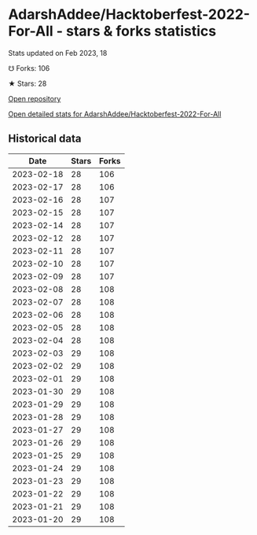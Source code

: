 # AdarshAddee/Hacktoberfest-2022-For-All - stars & forks statistics

Stats updated on Feb 2023, 18

☋ Forks: 106

★ Stars: 28

[Open repository](https://github.com/AdarshAddee/Hacktoberfest-2022-For-All)

[Open detailed stats for AdarshAddee/Hacktoberfest-2022-For-All](https://reviewgithub.com/rep/AdarshAddee/Hacktoberfest-2022-For-All)

## Historical data
| Date | Stars | Forks |
|------|-------|-------|
| 2023-02-18 | 28 | 106 | 
| 2023-02-17 | 28 | 106 | 
| 2023-02-16 | 28 | 107 | 
| 2023-02-15 | 28 | 107 | 
| 2023-02-14 | 28 | 107 | 
| 2023-02-12 | 28 | 107 | 
| 2023-02-11 | 28 | 107 | 
| 2023-02-10 | 28 | 107 | 
| 2023-02-09 | 28 | 107 | 
| 2023-02-08 | 28 | 108 | 
| 2023-02-07 | 28 | 108 | 
| 2023-02-06 | 28 | 108 | 
| 2023-02-05 | 28 | 108 | 
| 2023-02-04 | 28 | 108 | 
| 2023-02-03 | 29 | 108 | 
| 2023-02-02 | 29 | 108 | 
| 2023-02-01 | 29 | 108 | 
| 2023-01-30 | 29 | 108 | 
| 2023-01-29 | 29 | 108 | 
| 2023-01-28 | 29 | 108 | 
| 2023-01-27 | 29 | 108 | 
| 2023-01-26 | 29 | 108 | 
| 2023-01-25 | 29 | 108 | 
| 2023-01-24 | 29 | 108 | 
| 2023-01-23 | 29 | 108 | 
| 2023-01-22 | 29 | 108 | 
| 2023-01-21 | 29 | 108 | 
| 2023-01-20 | 29 | 108 | 

